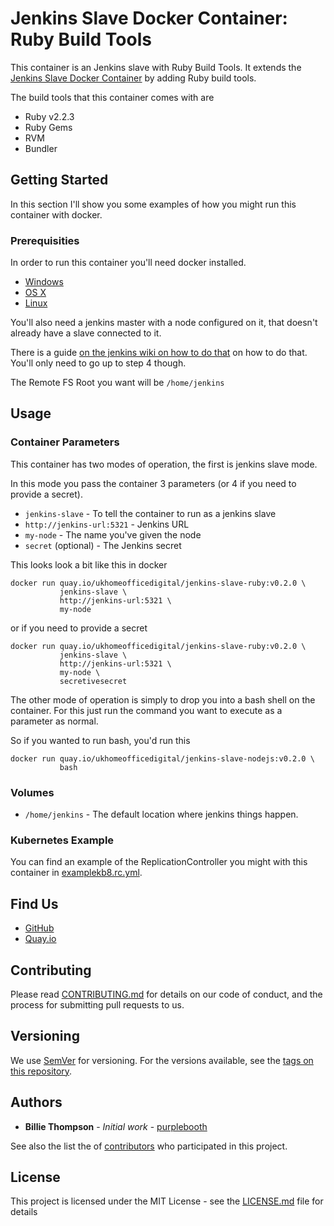 # Jenkins Slave Docker Container: Ruby Build Tools

This container is an Jenkins slave with Ruby Build Tools. It extends the 
[Jenkins Slave Docker Container][1] by adding Ruby build tools.

The build tools that this container comes with are

* Ruby v2.2.3
* Ruby Gems
* RVM
* Bundler

[1]: https://github.com/UKHomeOffice/docker-jenkins-slave "Jenkins Slave Docker Container"

## Getting Started

In this section I'll show you some examples of how you might run this container with docker.

### Prerequisities

In order to run this container you'll need docker installed.

* [Windows](https://docs.docker.com/windows/started)
* [OS X](https://docs.docker.com/mac/started/)
* [Linux](https://docs.docker.com/linux/started/)

You'll also need a jenkins master with a node configured on it, that doesn't already have a slave 
connected to it.

There is a guide [on the jenkins wiki on how to do that][2] on how to do that. You'll only need to 
go up to step 4 though.

The Remote FS Root you want will be `/home/jenkins`

[2]: https://wiki.jenkins-ci.org/display/JENKINS/Step+by+step+guide+to+set+up+master+and+slave+machines "Step by step guide to set up master and slave machines"

## Usage

### Container Parameters

This container has two modes of operation, the first is jenkins slave mode.

In this mode you pass the container 3 parameters (or 4 if you need to provide a secret).

* `jenkins-slave` - To tell the container to run as a jenkins slave
* `http://jenkins-url:5321` - Jenkins URL
* `my-node` - The name you've given the node
* `secret` (optional) - The Jenkins secret

This looks look a bit like this in docker

```shell
docker run quay.io/ukhomeofficedigital/jenkins-slave-ruby:v0.2.0 \
           jenkins-slave \
           http://jenkins-url:5321 \
           my-node
```

or if you need to provide a secret

```shell
docker run quay.io/ukhomeofficedigital/jenkins-slave-ruby:v0.2.0 \
           jenkins-slave \
           http://jenkins-url:5321 \
           my-node \
           secretivesecret
```

The other mode of operation is simply to drop you into a bash shell on the container. For this just
run the command you want to execute as a parameter as normal. 

So if you wanted to run bash, you'd run this 

```shell
docker run quay.io/ukhomeofficedigital/jenkins-slave-nodejs:v0.2.0 \
           bash
```

### Volumes

* `/home/jenkins` - The default location where jenkins things happen.
  
### Kubernetes Example

You can find an example of the ReplicationController you might with this container in 
[examplekb8.rc.yml][3].

[3]: examplekb8.rc.yml "Kubernetes Replication Controller Example"
  
## Find Us

* [GitHub](https://github.com/UKHomeOffice/docker-jenkins-slave-ruby)
* [Quay.io](https://quay.io/repository/ukhomeofficedigital/jenkins-slave-ruby)

## Contributing

Please read [CONTRIBUTING.md](CONTRIBUTING.md) for details on our code of conduct, and the process 
for submitting pull requests to us.

## Versioning

We use [SemVer][5] for versioning. For the versions available, see the [tags on this repository][6].

[5]: http://semver.org/ "Semantic Versioning 2.0.0"
[6]: https://github.com/UKHomeOffice/docker-jenkins-slave-ruby/tags

## Authors

* **Billie Thompson** - *Initial work* - [purplebooth](https://github.com/purplebooth)

See also the list the of [contributors][7] who participated in this project.

[7]: https://github.com/UKHomeOffice/docker-jenkins-slave-ruby/graphs/contributors

## License

This project is licensed under the MIT License - see the [LICENSE.md][8] file for details

[8]: LICENSE.md "The MIT License (MIT)"
